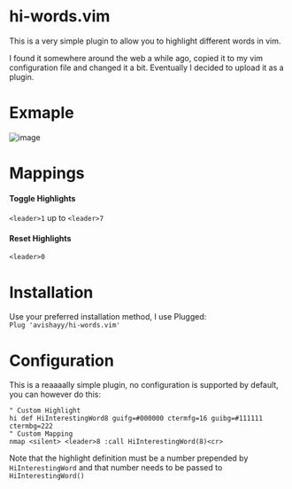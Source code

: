 # hi-words.vim
This is a very simple plugin to allow you to highlight different words in vim.

I found it somewhere around the web a while ago, copied it to my vim configuration file and changed it a bit. Eventually I decided to upload it as a plugin.

# Exmaple
![image](https://user-images.githubusercontent.com/5567310/134043021-1819e623-927e-4dc1-8656-d2c163c4502f.png)

# Mappings

#### Toggle Highlights
`<leader>1` up to `<leader>7`

#### Reset Highlights
`<leader>0`

# Installation
Use your preferred installation method, I use Plugged:  
`Plug 'avishayy/hi-words.vim'`

# Configuration
This is a reaaaally simple plugin, no configuration is supported by default, you can however do this:
```
" Custom Highlight
hi def HiInterestingWord8 guifg=#000000 ctermfg=16 guibg=#111111 ctermbg=222
" Custom Mapping
nmap <silent> <leader>8 :call HiInterestingWord(8)<cr>
```

Note that the highlight definition must be a number prepended by `HiInterestingWord` and that number needs to be passed to `HiInterestingWord()`

